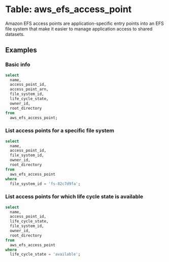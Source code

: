 # Table: aws_efs_access_point

Amazon EFS access points are application-specific entry points into an EFS file system that make it easier to manage application access to shared datasets.

## Examples

### Basic info

```sql
select
  name,
  access_point_id,
  access_point_arn,
  file_system_id,
  life_cycle_state,
  owner_id,
  root_directory
from
  aws_efs_access_point;
```


### List access points for a specific file system

```sql
select
  name,
  access_point_id,
  file_system_id,
  owner_id,
  root_directory
from
  aws_efs_access_point
where
  file_system_id = 'fs-82c7d9fa';
```


### List access points for which life cycle state is available

```sql
select
  name,
  access_point_id,
  life_cycle_state,
  file_system_id,
  owner_id,
  root_directory
from
  aws_efs_access_point
where
  life_cycle_state = 'available';
```